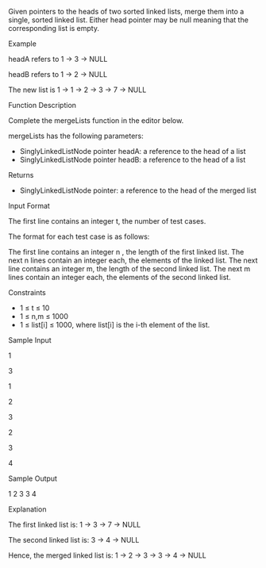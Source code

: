 Given pointers to the heads of two sorted linked lists, merge them into a single, sorted linked list. Either head pointer may be null meaning that the corresponding list is empty.

Example

headA refers to 1 -> 3 -> NULL

headB refers to 1 -> 2 -> NULL

The new list is 1 -> 1 -> 2 -> 3 -> 7 -> NULL

Function Description

Complete the mergeLists function in the editor below.

mergeLists has the following parameters:

   - SinglyLinkedListNode pointer headA: a reference to the head of a list
   - SinglyLinkedListNode pointer headB: a reference to the head of a list

Returns

   - SinglyLinkedListNode pointer: a reference to the head of the merged list

Input Format

The first line contains an integer t, the number of test cases.

The format for each test case is as follows:

The first line contains an integer n
, the length of the first linked list.
The next n lines contain an integer each, the elements of the linked list.
The next line contains an integer m, the length of the second linked list.
The next m lines contain an integer each, the elements of the second linked list.

Constraints
 - 1 ≤ t ≤ 10
 - 1 ≤ n,m ≤ 1000
 - 1 ≤ list[i] ≤ 1000, where list[i] is the i-th element of the list.

Sample Input

1

3

1

2

3

2

3

4

Sample Output

1 2 3 3 4 

Explanation

The first linked list is: 1 -> 3 -> 7 -> NULL

The second linked list is:  3 -> 4 -> NULL

Hence, the merged linked list is: 1 -> 2 -> 3 -> 3 -> 4 -> NULL 
